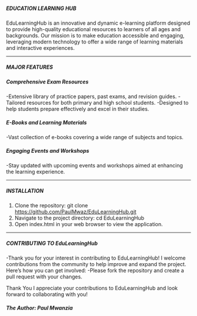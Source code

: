 ##### EDUCATION LEARNING HUB
EduLearningHub is an innovative and dynamic e-learning platform designed to provide high-quality educational resources to learners of all ages and backgrounds. Our mission is to make education accessible and engaging, leveraging modern technology to offer a wide range of learning materials and interactive experiences.

---

##### MAJOR FEATURES
##### Comprehensive Exam Resources

-Extensive library of practice papers, past exams, and revision guides.
-Tailored resources for both primary and high school students.
-Designed to help students prepare effectively and excel in their studies.

##### E-Books and Learning Materials

-Vast collection of e-books covering a wide range of subjects and topics.


##### Engaging Events and Workshops

-Stay updated with upcoming events and workshops aimed at enhancing the learning experience.

---

##### INSTALLATION

1. Clone the repository: git clone https://github.com/PaulMwaz/EduLearningHub.git
2. Navigate to the project directory: cd EduLearningHub 
3. Open index.html in your web browser to view the application.

---
##### CONTRIBUTING TO EduLearningHub

-Thank you for your interest in contributing to EduLearningHub! I welcome contributions from the community to help improve and expand the project. Here’s how you can get involved:
-Please fork the repository and create a pull request with your changes.

Thank You
I appreciate your contributions to EduLearningHub and look forward to collaborating with you!

##### The Author: Paul Mwanzia


